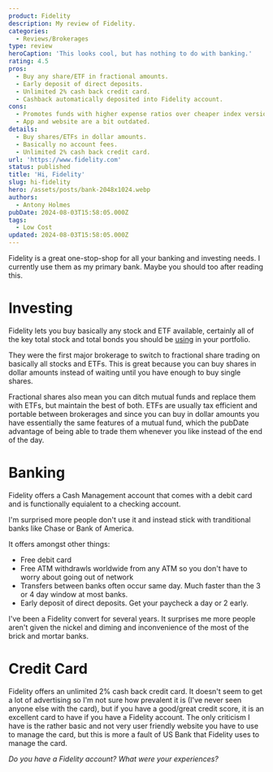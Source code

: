 ```yaml
---
product: Fidelity
description: My review of Fidelity.
categories:
  - Reviews/Brokerages
type: review
heroCaption: 'This looks cool, but has nothing to do with banking.'
rating: 4.5
pros:
  - Buy any share/ETF in fractional amounts.
  - Early deposit of direct deposits.
  - Unlimited 2% cash back credit card.
  - Cashback automatically deposited into Fidelity account.
cons:
  - Promotes funds with higher expense ratios over cheaper index versions.
  - App and website are a bit outdated.
details:
  - Buy shares/ETFs in dollar amounts.
  - Basically no account fees.
  - Unlimited 2% cash back credit card.
url: 'https://www.fidelity.com'
status: published
title: 'Hi, Fidelity'
slug: hi-fidelity
hero: /assets/posts/bank-2048x1024.webp
authors:
  - Antony Holmes
pubDate: 2024-08-03T15:58:05.000Z
tags:
  - Low Cost
updated: 2024-08-03T15:58:05.000Z
---
```


Fidelity is a great one-stop-shop for all your banking and investing needs. I currently use them as my primary bank. Maybe you should too after reading this.

<!-- end -->

# Investing

Fidelity lets you buy basically any stock and ETF available, certainly all of the key total stock and total bonds you should be [using](/blog/2021-12-09-the-vanilla-investor) in your portfolio.

They were the first major brokerage to switch to fractional share trading on basically all stocks and ETFs. This is great because you can buy shares in dollar amounts instead of waiting until you have enough to buy single shares.

Fractional shares also mean you can ditch mutual funds and replace them with ETFs, but maintain the best of both. ETFs are usually tax efficient and portable between brokerages and since you can buy in dollar amounts you have essentially the same features of a mutual fund, which the pubDate advantage of being able to trade them whenever you like instead of the end of the day.

# Banking

Fidelity offers a Cash Management account that comes with a debit card and is functionally equialent to a checking account.

I'm surprised more people don't use it and instead stick with tranditional banks like Chase or Bank of America.

It offers amongst other things:

* Free debit card
* Free ATM withdrawls worldwide from any ATM so you don't have to worry about going out of network
* Transfers between banks often occur same day. Much faster than the 3 or 4 day window at most banks.
* Early deposit of direct deposits. Get your paycheck a day or 2 early.

I've been a Fidelity convert for several years. It surprises me more people aren't given the nickel and diming and inconvenience of the most of the brick and mortar banks.

# Credit Card

Fidelity offers an unlimited 2% cash back credit card. It doesn't seem to get a lot of advertising so I'm not sure how prevalent it is (I've never seen anyone else with the card), but if you have a good/great credit score, it is an excellent card to have if you have a Fidelity account. The only criticism I have is the rather basic and not very user friendly website you have to use to manage the card, but this is more a fault of US Bank that Fidelity uses to manage the card.

<!-- <div class="conclusion">
<h2>What"s not to love?</h2>
<ol>
    <li>Buy shares/ETFs in dollar amounts.</li>
    <li>Basically no account fees.</li>
    <li>Unlimited 2% cash back credit card.</li>
</ol>
</div> -->

*Do you have a Fidelity account? What were your experiences?*
